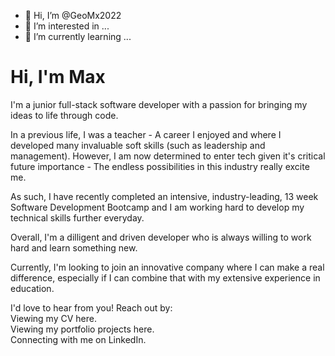 - 👋 Hi, I’m @GeoMx2022
- 👀 I’m interested in ...
- 🌱 I’m currently learning ...


# Hi, I'm Max 
I'm a junior full-stack software developer with a passion for bringing my ideas to life through code. 

In a previous life, I was a teacher - A career I enjoyed and where I developed many invaluable soft skills (such as leadership and management). However, I am now determined to enter tech given it's critical future importance - The endless possibilities in this industry really excite me. 

As such, I have recently completed an intensive, industry-leading, 13 week Software Development Bootcamp and I am working hard to develop my technical skills further everyday. 

Overall, I'm a dilligent and driven developer who is always willing to work hard and learn something new. 

Currently, I'm looking to join an innovative company where I can make a real difference, especially if I can combine that with my extensive experience in education.   

I'd love to hear from you! Reach out by:  
Viewing my CV here.  
Viewing my portfolio projects here.  
Connecting with me on LinkedIn.   
